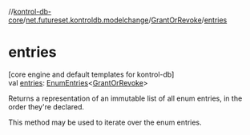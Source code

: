 //[kontrol-db-core](../../../index.md)/[net.futureset.kontroldb.modelchange](../index.md)/[GrantOrRevoke](index.md)/[entries](entries.md)

# entries

[core engine and default templates for kontrol-db]\
val [entries](entries.md): [EnumEntries](https://kotlinlang.org/api/latest/jvm/stdlib/kotlin.enums/-enum-entries/index.html)&lt;[GrantOrRevoke](index.md)&gt;

Returns a representation of an immutable list of all enum entries, in the order they're declared.

This method may be used to iterate over the enum entries.
